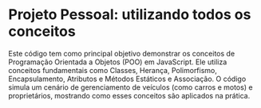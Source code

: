# Projeto Pessoal: utilizando todos os conceitos

Este código tem como principal objetivo demonstrar os conceitos de Programação Orientada a Objetos (POO) em JavaScript. Ele utiliza conceitos fundamentais como Classes, Herança, Polimorfismo, Encapsulamento, Atributos e Métodos Estáticos e Associação. O código simula um cenário de gerenciamento de veículos (como carros e motos) e proprietários, mostrando como esses conceitos são aplicados na prática.
